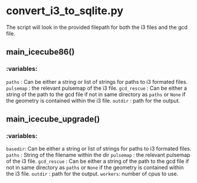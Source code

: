 # convert_i3_to_sqlite.py

The script will look in the provided filepath for both the i3 files and the gcd file.

## main_icecube86()
### :variables:
`paths` : Can be either a string or list of strings for paths to i3 formated files.
`pulsemap` : the relevant pulsemap of the i3 file.
`gcd_rescue` : Can be either a string of the path to the gcd file if not in same directory as `paths` or `None` if the geometry is contained within the i3 file.
`outdir` : path for the output.

## main_icecube_upgrade()
### :variables:
`basedir`: Can be either a string or list of strings for paths to i3 formated files.
`paths` : String of the filename within the dir 
`pulsemap` : the relevant pulsemap of the i3 file.
`gcd_rescue` : Can be either a string of the path to the gcd file if not in same directory as `paths` or `None` if the geometry is contained within the i3 file.
`outdir` : path for the output.
`workers`: number of cpus to use.